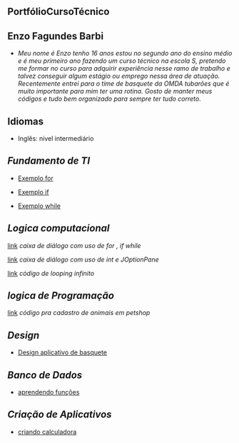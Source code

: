 ## PortfólioCursoTécnico

## Enzo Fagundes Barbi
- _Meu nome é Enzo tenho 16 anos estou no segundo ano do ensino médio e é meu primeiro ano fazendo um curso técnico na escola S, pretendo me formar no curso para adquirir experiência nesse ramo de trabalho e talvez conseguir algum estágio ou emprego nessa área de atuação. Recentemente entrei para o time de basquete da OMDA tubarões que é muito importante para mim ter uma rotina. Gosto de manter meus códigos e tudo bem organizado para sempre ter tudo correto._

## Idiomas 
- Inglês: nivel intermediário

## _Fundamento de TI_
- [Exemplo for](fundamentosTi/exemplos/atvd6.sh)

- [Exemplo if](fundamentosTi/exemplos/atvd2.sh)

- [Exemplo while](fundamentosTi/exemplos/atvd2.sh)

## _Logica computacional_
[link](LogicaComputacional/codigos.java) _caixa de diálogo com uso de for , if while_

[link](LogicaComputacional/codigo.java2) _caixa de diálogo com uso de int e JOptionPane_

[link](LogicaComputacinal/codigo.java3) _código de looping infinito_

## _logica de Programação_
[link](LogicaProgramacao/PetShop/PetShop/) _código pra cadastro de animais em petshop_

## _Design_
- [Design aplicativo de basquete](trabalho_figma.pdf)

## _Banco de Dados_
- [aprendendo funções](funcoes.sql)

## _Criação de Aplicativos_
- [criando calculadora](Geometria)
